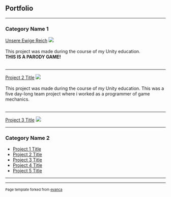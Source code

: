 ## Portfolio

---

### Category Name 1 

[Unsere Ewige Reich](https://marxshady.itch.io/unsere-ewige-reich)
<img src="https://img.itch.zone/aW1nLzcyOTYwNzUuanBn/original/Soyy8z.jpg?raw=true"/>
<br><br>This project was made during the course of my Unity education.<br><b>THIS IS A PARODY GAME!</b><br><br>

---
[Project 2 Title](https://callmetoots.itch.io/let-there-be-photophobia)
<img src="https://img.itch.zone/aW1nLzc2NTQ3NTEucG5n/original/B%2FV6Le.png?raw=true"/>
<br><br>This project was made during the course of my Unity education. This was a five day-long team project where i worked as a programmer of game mechanics.<br><br>

---
[Project 3 Title](http://example.com/)
<img src="images/dummy_thumbnail.jpg?raw=true"/>

---

### Category Name 2

- [Project 1 Title](http://example.com/)
- [Project 2 Title](http://example.com/)
- [Project 3 Title](http://example.com/)
- [Project 4 Title](http://example.com/)
- [Project 5 Title](http://example.com/)

---




---
<p style="font-size:11px">Page template forked from <a href="https://github.com/evanca/quick-portfolio">evanca</a></p>
<!-- Remove above link if you don't want to attibute -->
